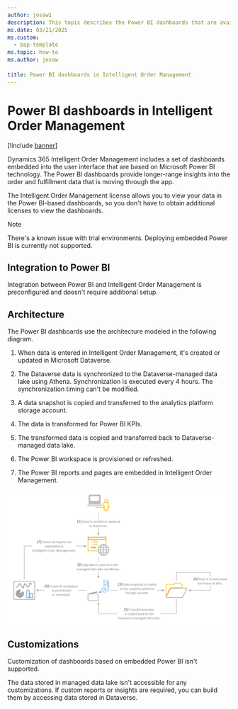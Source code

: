 ```yaml
---
author: josaw1
description: This topic describes the Power BI dashboards that are available in Dynamics 365 Intelligent Order Management.
ms.date: 03/21/2025
ms.custom: 
  - bap-template
ms.topic: how-to
ms.author: josaw

title: Power BI dashboards in Intelligent Order Management
---
```



# Power BI dashboards in Intelligent Order Management

[!include [banner](includes/banner.md)]


Dynamics 365 Intelligent Order Management includes a set of dashboards embedded into the user interface that are based on Microsoft Power BI technology. The Power BI dashboards provide longer-range insights into the order and fulfillment data that is moving through the app.

The Intelligent Order Management license allows you to view your data in the Power BI-based dashboards, so you don't have to obtain additional licenses to view the dashboards.

> [!NOTE]
> There's a known issue with trial environments. Deploying embedded Power BI is currently not supported.

## Integration to Power BI

Integration between Power BI and Intelligent Order Management is preconfigured and doesn't require additional setup.

## Architecture

The Power BI dashboards use the architecture modeled in the following diagram.

1.  When data is entered in Intelligent Order Management, it's created or updated in Microsoft Dataverse.

2.  The Dataverse data is synchronized to the Dataverse-managed data lake using Athena. Synchronization is executed every 4 hours. The synchronization timing can't be modified.

3.  A data snapshot is copied and transferred to the analytics platform storage account.

4.  The data is transformed for Power BI KPIs.

5.  The transformed data is copied and transferred back to Dataverse-managed data lake.

6.  The Power BI workspace is provisioned or refreshed.

7.  The Power BI reports and pages are embedded in Intelligent Order Management.

![architecture flow.](media/architecture-flow.png)

## Customizations

Customization of dashboards based on embedded Power BI isn't supported. 

The data stored in managed data lake isn't accessible for any customizations. If custom reports or insights are required, you can build them by accessing data stored in Dataverse.
